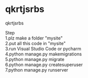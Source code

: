 # qkrtjsrbs
qkrtjsrbs

Step<br>
1.plz make a folder "mysite"<br>
2.put all this code in "mysite"<br>
3.run Visual Studio Code or pycharm<br>
4.python manage.py makemigrations<br>
5.python manage.py migrate<br>
6.python manage.py createsuperuser<br>
7.python manage.py runserver<br>
